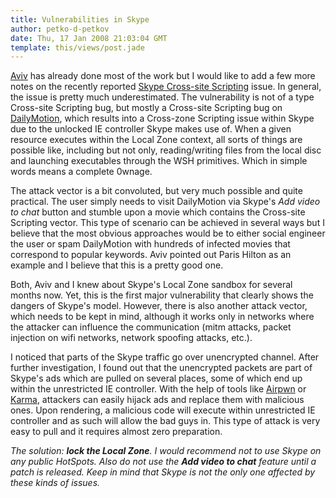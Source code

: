 ```yaml
---
title: Vulnerabilities in Skype
author: petko-d-petkov
date: Thu, 17 Jan 2008 21:03:04 GMT
template: this/views/post.jade
---
```


[Aviv](http://aviv.raffon.net/2008/01/17/SkypeCrosszoneScriptingVulnerability.aspx) has already done most of the work but I would like to add a few more notes on the recently reported [Skype Cross-site Scripting](http://seclists.org/fulldisclosure/2008/Jan/0328.html) issue. In general, the issue is pretty much underestimated. The vulnerability is not of a type Cross-site Scripting bug, but mostly a Cross-site Scripting bug on [DailyMotion](http://dailymotion.com), which results into a Cross-zone Scripting issue within Skype due to the unlocked IE controller Skype makes use of. When a given resource executes within the Local Zone context, all sorts of things are possible like, including but not only, reading/writing files from the local disc and launching executables through the WSH primitives. Which in simple words means a complete 0wnage.

The attack vector is a bit convoluted, but very much possible and quite practical. The user simply needs to visit DailyMotion via Skype's _Add video to chat_ button and stumble upon a movie which contains the Cross-site Scripting vector. This type of scenario can be achieved in several ways but I believe that the most obvious approaches would be to either social engineer the user or spam DailyMotion with hundreds of infected movies that correspond to popular keywords. Aviv pointed out Paris Hilton as an example and I believe that this is a pretty good one.

Both, Aviv and I knew about Skype's Local Zone sandbox for several months now. Yet, this is the first major vulnerability that clearly shows the dangers of Skype's model. However, there is also another attack vector, which needs to be kept in mind, although it works only in networks where the attacker can influence the communication (mitm attacks, packet injection on wifi networks, network spoofing attacks, etc.).

I noticed that parts of the Skype traffic go over unencrypted channel. After further investigation, I found out that the unencrypted packets are part of Skype's ads which are pulled on several places, some of which end up within the unrestricted IE controller. With the help of tools like [Airpwn](http://airpwn.sourceforge.net/Airpwn.html) or [Karma](http://theta44.org/karma/index.html), attackers can easily hijack ads and replace them with malicious ones. Upon rendering, a malicious code will execute within unrestricted IE controller and as such will allow the bad guys in. This type of attack is very easy to pull and it requires almost zero preparation.

_The solution: **lock the Local Zone**. I would recommend not to use Skype on any public HotSpots. Also do not use the **Add video to chat** feature until a patch is released. Keep in mind that Skype is not the only one affected by these kinds of issues._
